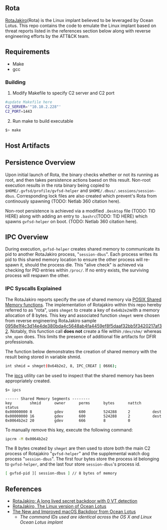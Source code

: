 ## Rota
[RotaJakiro](https://blog.netlab.360.com/stealth_rotajakiro_backdoor_en/)(Rota) is the Linux implant believed to be leveraged by Ocean Lotus. This repo contains the code to emulate the Linux implant based on threat reports listed in the references section below along with reverse engineering efforts by the ATT&CK team.

## Requirements
* Make
* gcc

### Building
1. Modify Makefile to specify C2 server and C2 port


``` sh
#update Makefile here
C2_SERVER='"10.10.2.228"'
C2_PORT=1443
```

2. Run make to build executable

``` sh
$> make
```

## Host Artifacts

## Persistence Overview
Upon initial launch of Rota, the binary checks whether or not its running as root, and then takes persistence actions baesd on this result. Non-root execution results in the rota binary being copied to ```$HOME/.gvfsd/profile/gvfsd-helper``` and ```$HOME/.dbus/.sessions/session-dbus```.
Corresponding lock files are also created which prevent's Rota from continously spawning (TODO: Netlab 360 citation here).

Non-root persistence is achieved via a modified ```.Desktop``` file (TODO: TID HERE) along with adding an entry to ```.bashrc```(TODO: TID HERE) which spawns ```gvfsd-helper``` on boot. (TODO: Netlab 360 citation here).

## IPC Overview

During execution, ```gvfsd-helper``` creates shared memory to communicate its pid to another RotaJakiro process, "```session-dbus```". Each process writes its pid to this shared memory location to ensure the other process will re-spawn it, should the process die. This "alive check" is achieved via checking for PID entries within ```/proc/```. If no entry exists, the surviving process will respawn the other.

### IPC Syscalls Explained

The RotaJakiro reports specify the use of shared memory via [POSIX Shared Memory functions](https://man7.org/linux/man-pages/man7/shm_overview.7.html). 
The implementation of Rotajakiro within this repo hereby referred to as "rota", uses ```shmget``` to create a key of ```0x64b2e2```with a memory allocation of 8 bytes.
This key and associated function ```shmget``` were chosen from reverse engineering RotaJakiro sample [0958e1f4c3d14e4de380bda4c5648ab4fa4459ef8f5daaf32bb5f3420217af32](https://www.virustotal.com/gui/file/0958e1f4c3d14e4de380bda4c5648ab4fa4459ef8f5daaf32bb5f3420217af32).
Notably, this function call **does not** create a file within ```/dev/shm/``` whereas ```shm_open``` does.  This limits the presence of additional file artifacts for DFIR professionals.

The function below demonstrates the creation of shared memory with the result being stored in variable shmid.

``` sh
int shmid = shmget(0x64b2e2, 8, IPC_CREAT | 0666);
```

The [ipcs](https://man7.org/linux/man-pages/man1/ipcs.1.html) utility can be used to inspect that the shared memory has been appropriately created.

```
$> ipcs

------ Shared Memory Segments --------
key        shmid      owner      perms      bytes      nattch     status
0x00000000 8          gdev       600        524288     2          dest
0x00000000 16         gdev       600        524288     2          dest
0x0064b2e2 20         gdev       666        8          0
```

To manually remove this key, execute the following command:

``` sh
ipcrm -M 0x0064b2e2
```

The 8 bytes created by ```shmget``` are then used to store both the main C2 process of Rotajakiro "```gvfsd-helper```" and the supplemental watch dog process "```session-dbus```".
The first four bytes store the process id belonging to ```gvfsd-helper```, and the last four store ```session-dbus```'s process id.

``` sh
[ gvfsd-pid ][ session-dbus ] // 8 bytes of memory
```


## References
* [RotaJakiro: A long lived secret backdoor with 0 VT detection](https://blog.netlab.360.com/stealth_rotajakiro_backdoor_en/)
* [RotaJakiro, The Linux version of Ocean Lotus](https://blog.netlab.360.com/rotajakiro_linux_version_of_oceanlotus/)
* [The New and Improved macOS Backdoor from Ocean Lotus](https://unit42.paloaltonetworks.com/unit42-new-improved-macos-backdoor-oceanlotus/)
  * *The command IDs used are identical across the OS X and Linux Ocean Lotus implant*
